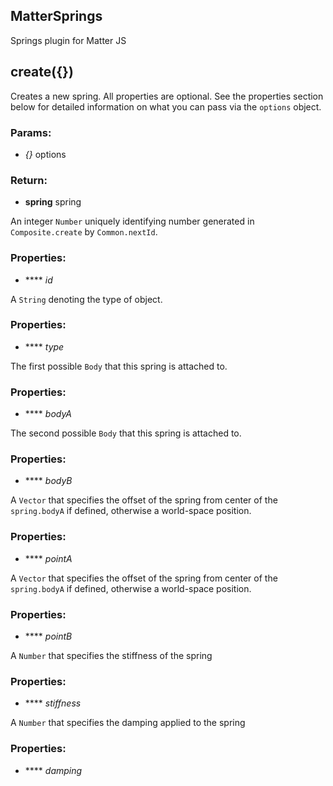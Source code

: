 

<!-- Start index.js -->

## MatterSprings

Springs plugin for Matter JS

## create({})

Creates a new spring.
All properties are optional.
See the properties section below for detailed information on what you can pass via the `options` object.

### Params:

* *{}* options

### Return:

* **spring** spring

An integer `Number` uniquely identifying number generated in `Composite.create` by `Common.nextId`.

### Properties:

* **** *id* 

A `String` denoting the type of object.

### Properties:

* **** *type* 

The first possible `Body` that this spring is attached to.

### Properties:

* **** *bodyA* 

The second possible `Body` that this spring is attached to.

### Properties:

* **** *bodyB* 

A `Vector` that specifies the offset of the spring from center of the `spring.bodyA` if defined, otherwise a world-space position.

### Properties:

* **** *pointA* 

A `Vector` that specifies the offset of the spring from center of the `spring.bodyA` if defined, otherwise a world-space position.

### Properties:

* **** *pointB* 

A `Number` that specifies the stiffness of the spring

### Properties:

* **** *stiffness* 

A `Number` that specifies the damping applied to the spring

### Properties:

* **** *damping* 

<!-- End index.js -->

<!-- Start webpack.config.js -->

<!-- End webpack.config.js -->

